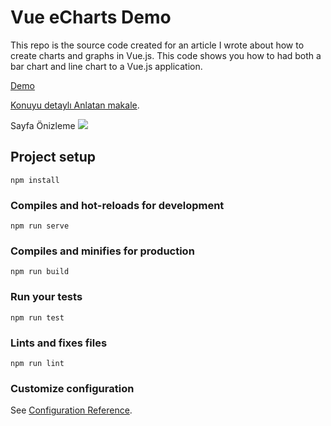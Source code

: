 # Vue eCharts Demo

This repo is the source code created for an article I wrote about how to create charts and graphs in Vue.js. This code shows you how to had both a bar chart and line chart to a Vue.js application.


[Demo](https://vuejs-charts-enespolat.netlify.app/)


[Konuyu detaylı Anlatan makale](https://medium.com/p/29f943a45d09).


Sayfa Önizleme
![](https://i.ibb.co/gm2hjhc/charts.png)

## Project setup
```
npm install
```

### Compiles and hot-reloads for development
```
npm run serve
```

### Compiles and minifies for production
```
npm run build
```

### Run your tests
```
npm run test
```

### Lints and fixes files
```
npm run lint
```

### Customize configuration
See [Configuration Reference](https://cli.vuejs.org/config/).
